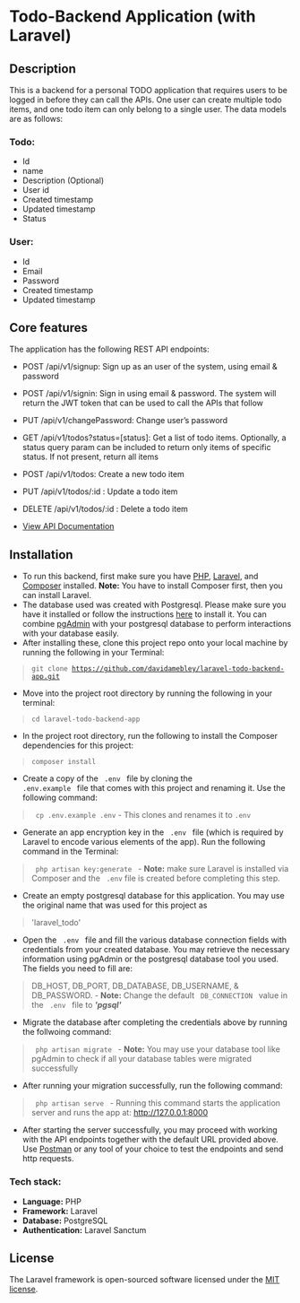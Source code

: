 # Todo-Backend Application (with Laravel)

## Description
This is a backend for a personal TODO application that requires users to be logged in before they can call the APIs. One user can create multiple todo items, and one todo item can only belong to a single user. The data models are as follows:

### Todo:
- Id
- name
- Description (Optional)
- User id
- Created timestamp
- Updated timestamp
- Status

### User:
- Id
- Email
- Password
- Created timestamp
- Updated timestamp

## Core features
The application has the following REST API endpoints:
- POST /api/v1/signup: Sign up as an user of the system, using email & password
- POST /api/v1/signin: Sign in using email & password. The system will return the
JWT token that can be used to call the APIs that follow
- PUT /api/v1/changePassword: Change user’s password
- GET /api/v1/todos?status=[status]: Get a list of todo items. Optionally, a status
query param can be included to return only items of specific status. If not
present, return all items
- POST /api/v1/todos: Create a new todo item
- PUT /api/v1/todos/:id : Update a todo item
- DELETE /api/v1/todos/:id : Delete a todo item

- [View API Documentation](https://documenter.getpostman.com/view/22630996/2s8YeuLqym)

## Installation
- To run this backend, first make sure you have [PHP](https://www.php.net/manual/en/install.php), [Laravel](https://laravel.com/docs/9.x/installation), and [Composer](https://getcomposer.org/download/) installed. **Note:** You have to install Composer first, then you can install Laravel.
- The database used was created with Postgresql. Please make sure you have it installed or follow the instructions [here](https://www.postgresql.org/download/) to install it. You can combine [pgAdmin](https://www.pgadmin.org/download/) with your postgresql database to perform interactions with your database easily.
- After installing these, clone this project repo onto your local machine by running the following in your Terminal:
> <code>git clone https://github.com/davidamebley/laravel-todo-backend-app.git</code>
- Move into the project root directory by running the following in your terminal:
> <code>cd laravel-todo-backend-app</code>
- In the project root directory, run the following to install the Composer dependencies for this project:
> <code>composer install</code>
- Create a copy of the <code> .env </code> file by cloning the <code> .env.example </code> file that comes with this project and renaming it. 
Use the following command: 
> <code> cp .env.example .env</code> 
    - This clones and renames it to <code>.env</code>
- Generate an app encryption key in the <code> .env </code> file (which is required by Laravel to encode various elements of the app). Run the following command in the Terminal:
> <code> php artisan key:generate </code>
    - **Note:** make sure Laravel is installed via Composer and the <code> .env</code> file is created before completing this step.
- Create an empty postgresql database for this application. You may use the original name that was used for this project as 
> 'laravel_todo'
- Open the <code> .env </code> file and fill the various database connection fields with credentials from your created database. You may retrieve the necessary information using pgAdmin or the postgresql database tool you used. The fields you need to fill are:
> DB_HOST, DB_PORT, DB_DATABASE, DB_USERNAME, & DB_PASSWORD.
    - **Note:** Change the default <code> DB_CONNECTION </code> value in the <code> .env </code> file to __*'pgsql'*__
- Migrate the database after completing the credentials above by running the follwoing command:
> <code> php artisan migrate </code>
    - **Note:** You may use your database tool like pgAdmin to check if all your database tables were migrated successfully
- After running your migration successfully, run the following command:
> <code> php artisan serve </code>
    - Running this command starts the application server and runs the app at:
> http://127.0.0.1:8000
- After starting the server successfully, you may proceed with working with the API endpoints together with the default URL provided above. Use [Postman](https://www.postman.com/downloads/) or any tool of your choice to test the endpoints and send http requests.

### Tech stack:
- <strong>Language:</strong> PHP
- <strong>Framework:</strong> Laravel
- <strong>Database:</strong> PostgreSQL
- <strong>Authentication:</strong> Laravel Sanctum

## License

The Laravel framework is open-sourced software licensed under the [MIT license](https://opensource.org/licenses/MIT).
